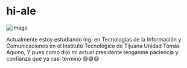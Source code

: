 # hi-ale
![image](https://user-images.githubusercontent.com/89627808/131081559-e35d73f2-1a81-4a83-b41f-635b3e9f4b9f.png)

Actualmente estoy estudiando Ing. en Tecnologías de la Información y Comunicaciones en el Instituto Tecnológico de Tijuana Unidad Tomás Aquino, Y pues como dijo mi actual presidente ténganme paciencia y confianza que ya casi termino 😅😅😄
